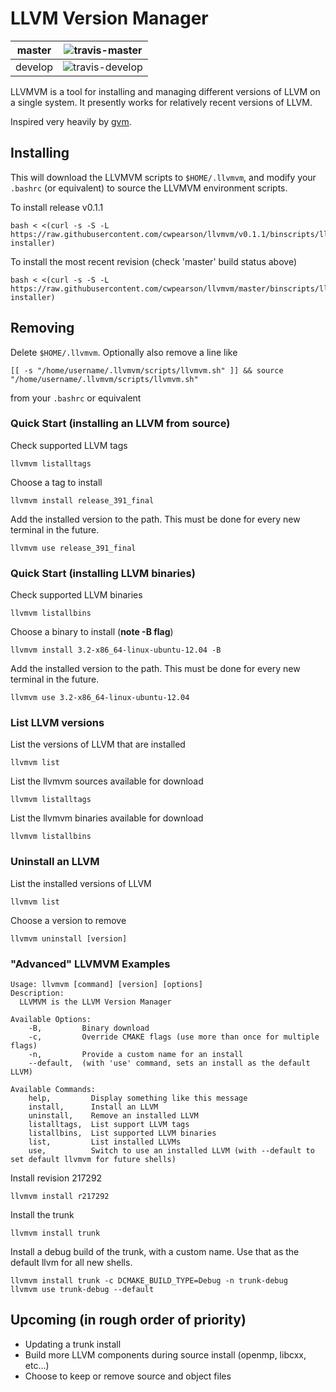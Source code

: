 # LLVM Version Manager

| master  | ![travis-master]  |
|---------|-------------------|
| develop | ![travis-develop] |
[travis-master]: https://travis-ci.org/cwpearson/llvmvm.svg?branch=master
[travis-develop]: https://travis-ci.org/cwpearson/llvmvm.svg?branch=develop

LLVMVM is a tool for installing and managing different versions of LLVM on a single system. It presently works for relatively recent versions of LLVM.

Inspired very heavily by [gvm](https://github.com/moovweb/gvm).

## Installing

This will download the LLVMVM scripts to `$HOME/.llvmvm`, and modify your `.bashrc` (or equivalent) to source the LLVMVM environment scripts.

To install release v0.1.1

    bash < <(curl -s -S -L https://raw.githubusercontent.com/cwpearson/llvmvm/v0.1.1/binscripts/llvmvm-installer)

To install the most recent revision (check 'master' build status above)

    bash < <(curl -s -S -L https://raw.githubusercontent.com/cwpearson/llvmvm/master/binscripts/llvmvm-installer)


## Removing

Delete `$HOME/.llvmvm`. Optionally also remove a line like

    [[ -s "/home/username/.llvmvm/scripts/llvmvm.sh" ]] && source "/home/username/.llvmvm/scripts/llvmvm.sh"

from your `.bashrc` or equivalent


### Quick Start (installing an LLVM from source)

Check supported LLVM tags

    llvmvm listalltags

Choose a tag to install

    llvmvm install release_391_final

Add the installed version to the path. This must be done for every new terminal in the future.

    llvmvm use release_391_final

### Quick Start (installing LLVM binaries)

Check supported LLVM binaries

    llvmvm listallbins

Choose a binary to install (**note -B flag**)

    llvmvm install 3.2-x86_64-linux-ubuntu-12.04 -B

Add the installed version to the path. This must be done for every new terminal in the future.

    llvmvm use 3.2-x86_64-linux-ubuntu-12.04

### List LLVM versions

List the versions of LLVM that are installed

    llvmvm list

List the llvmvm sources available for download

    llvmvm listalltags

List the llvmvm binaries available for download

    llvmvm listallbins

### Uninstall an LLVM

List the installed versions of LLVM

    llvmvm list

Choose a version to remove

    llvmvm uninstall [version]

### "Advanced" LLVMVM Examples

    Usage: llvmvm [command] [version] [options]
    Description:
      LLVMVM is the LLVM Version Manager
    
    Available Options:
        -B,         Binary download
        -c,         Override CMAKE flags (use more than once for multiple flags)
        -n,         Provide a custom name for an install
        --default,  (with 'use' command, sets an install as the default LLVM)

    Available Commands:
        help,         Display something like this message
        install,      Install an LLVM
        uninstall,    Remove an installed LLVM
        listalltags,  List support LLVM tags
        listallbins,  List supported LLVM binaries
        list,         List installed LLVMs
        use,          Switch to use an installed LLVM (with --default to set default llvmvm for future shells)


Install revision 217292

    llvmvm install r217292

Install the trunk

    llvmvm install trunk

Install a debug build of the trunk, with a custom name. Use that as the default llvm for all new shells.

    llvmvm install trunk -c DCMAKE_BUILD_TYPE=Debug -n trunk-debug
    llvmvm use trunk-debug --default

## Upcoming (in rough order of priority)

* Updating a trunk install
* Build more LLVM components during source install (openmp, libcxx, etc...)
* Choose to keep or remove source and object files
